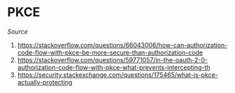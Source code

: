 # PKCE

*Source*

1) https://stackoverflow.com/questions/66043006/how-can-authorization-code-flow-with-pkce-be-more-secure-than-authorization-code
2) https://stackoverflow.com/questions/59771057/in-the-oauth-2-0-authorization-code-flow-with-pkce-what-prevents-intercepting-th
3) https://security.stackexchange.com/questions/175465/what-is-pkce-actually-protecting
